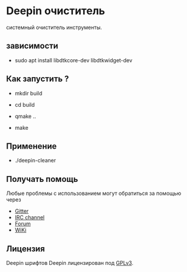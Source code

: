 # Deepin очиститель

системный очиститель инструменты.

## зависимости

* sudo apt install libdtkcore-dev libdtkwidget-dev

## Как запустить ?

* mkdir build

* cd build

* qmake ..

* make

## Применение

* ./deepin-cleaner

## Получать помощь

Любые проблемы с использованием могут обратиться за помощью через

* [Gitter](https://gitter.im/orgs/linuxdeepin/rooms)
* [IRC channel](https://webchat.freenode.net/?channels=deepin)
* [Forum](https://bbs.deepin.org)
* [WiKi](https://wiki.deepin.org/)

## Лицензия

Deepin шрифтов Deepin лицензирован под [GPLv3](ЛИЦЕНЗИЯ).
